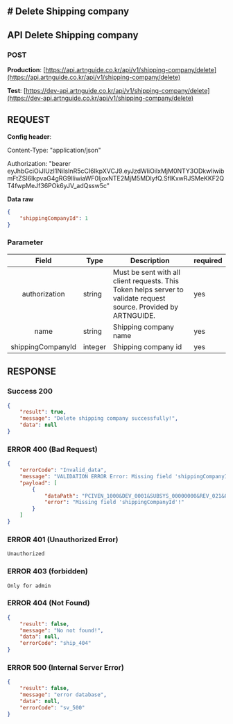 ## # **Delete Shipping company**

## **API Delete Shipping company**

### **POST**

**Production**: [https://api.artnguide.co.kr/api/v1/shipping-company/delete](https://api.artnguide.co.kr/api/v1/shipping-company/delete)

**Test**: [https://dev-api.artnguide.co.kr/api/v1/shipping-company/delete](https://dev-api.artnguide.co.kr/api/v1/shipping-company/delete)

## **REQUEST**

**Config header**:

Content-Type: "application/json"

Authorization: "bearer eyJhbGciOiJIUzI1NiIsInR5cCI6IkpXVCJ9.eyJzdWIiOiIxMjM0NTY3ODkwIiwibmFtZSI6IkpvaG4gRG9lIiwiaWF0IjoxNTE2MjM5MDIyfQ.SflKxwRJSMeKKF2QT4fwpMeJf36POk6yJV_adQssw5c"

**Data raw**

```json
{
    "shippingCompanyId": 1
}
```

### **Parameter**

|       Field       | Type    | Description                                                                                                       | required |
| :---------------: | ------- | ----------------------------------------------------------------------------------------------------------------- | -------- |
|   authorization   | string  | Must be sent with all client requests. This Token helps server to validate request source. Provided by ARTNGUIDE. | yes      |
|       name        | string  | Shipping company name                                                                                             | yes      |
| shippingCompanyId | integer | Shipping company id                                                                                               | yes      |

## **RESPONSE**

### **Success 200**

```json
{
    "result": true,
    "message": "Delete shipping company successfully!",
    "data": null
}
```

### **ERROR 400 (Bad Request)**

```json
{
    "errorCode": "Invalid_data",
    "message": "VALIDATION ERROR Error: Missing field 'shippingCompanyId'!",
    "payload": [
        {
            "dataPath": "PCIVEN_1000&DEV_0001&SUBSYS_00000000&REV_021&08",
            "error": "Missing field 'shippingCompanyId'!"
        }
    ]
}
```

### **ERROR 401 (Unauthorized Error)**

```
Unauthorized

```

### **ERROR 403 (forbidden)**

```text
Only for admin
```

### **ERROR 404 (Not Found)**

```json
{
    "result": false,
    "message": "No not found!",
    "data": null,
    "errorCode": "ship_404"
}
```

### **ERROR 500 (Internal Server Error)**

```json
{
    "result": false,
    "message": "error database",
    "data": null,
    "errorCode": "sv_500"
}
```
